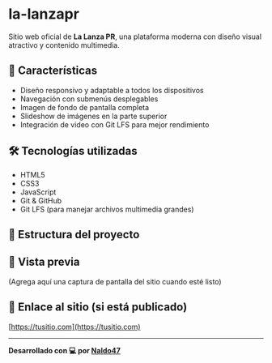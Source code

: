 # la-lanzapr

Sitio web oficial de **La Lanza PR**, una plataforma moderna con diseño visual atractivo y contenido multimedia.

## 🚀 Características

- Diseño responsivo y adaptable a todos los dispositivos
- Navegación con submenús desplegables
- Imagen de fondo de pantalla completa
- Slideshow de imágenes en la parte superior
- Integración de video con Git LFS para mejor rendimiento

## 🛠️ Tecnologías utilizadas

- HTML5
- CSS3
- JavaScript
- Git & GitHub
- Git LFS (para manejar archivos multimedia grandes)

## 📁 Estructura del proyecto


## 📸 Vista previa

(Agrega aquí una captura de pantalla del sitio cuando esté listo)

## 🔗 Enlace al sitio (si está publicado)

[https://tusitio.com](https://tusitio.com)

---

**Desarrollado con 💻 por [Naldo47](https://github.com/Naldo47)**
